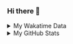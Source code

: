 ### Hi there 👋

<!--
**cdfmlr/cdfmlr** is a ✨ _special_ ✨ repository because its `README.md` (this file) appears on your GitHub profile.

Here are some ideas to get you started:

- 🔭 I’m currently working on ...
- 🌱 I’m currently learning ...
- 👯 I’m looking to collaborate on ...
- 🤔 I’m looking for help with ...
- 💬 Ask me about ...
- 📫 How to reach me: ...
- 😄 Pronouns: ...
- ⚡ Fun fact: ...
-->

<details>

<summary>My Wakatime Data</summary>

<!--START_SECTION:waka-->
![Lines of code](https://img.shields.io/badge/From%20Hello%20World%20I%27ve%20Written-575%20Thousand%20lines%20of%20code-blue)

**🐱 My GitHub Data** 

> 🏆 7 Contributions in the Year 2022
 > 
> 📦 295.1 kB Used in GitHub's Storage 
 > 
> 🚫 Not Opted to Hire
 > 
> 📜 41 Public Repositories 
 > 
> 🔑 6 Private Repositories  
 > 
**I'm an Early 🐤** 

```text
🌞 Morning    75 commits     █████░░░░░░░░░░░░░░░░░░░░   23.44% 
🌆 Daytime    151 commits    ███████████░░░░░░░░░░░░░░   47.19% 
🌃 Evening    84 commits     ██████░░░░░░░░░░░░░░░░░░░   26.25% 
🌙 Night      10 commits     ░░░░░░░░░░░░░░░░░░░░░░░░░   3.12%

```
📅 **I'm Most Productive on Friday** 

```text
Monday       30 commits     ██░░░░░░░░░░░░░░░░░░░░░░░   9.38% 
Tuesday      34 commits     ██░░░░░░░░░░░░░░░░░░░░░░░   10.62% 
Wednesday    40 commits     ███░░░░░░░░░░░░░░░░░░░░░░   12.5% 
Thursday     57 commits     ████░░░░░░░░░░░░░░░░░░░░░   17.81% 
Friday       59 commits     ████░░░░░░░░░░░░░░░░░░░░░   18.44% 
Saturday     48 commits     ███░░░░░░░░░░░░░░░░░░░░░░   15.0% 
Sunday       52 commits     ████░░░░░░░░░░░░░░░░░░░░░   16.25%

```


📊 **This Week I Spent My Time On** 

```text
⌚︎ Time Zone: Asia/Shanghai

```

**I Mostly Code in Go** 

```text
Go                       10 repos            ██████░░░░░░░░░░░░░░░░░░░   24.39% 
Python                   9 repos             █████░░░░░░░░░░░░░░░░░░░░   21.95% 
Jupyter Notebook         5 repos             ███░░░░░░░░░░░░░░░░░░░░░░   12.2% 
Java                     4 repos             ██░░░░░░░░░░░░░░░░░░░░░░░   9.76% 
HTML                     2 repos             █░░░░░░░░░░░░░░░░░░░░░░░░   4.88%

```



 Last Updated on 08/01/2022
<!--END_SECTION:waka-->

</details>

<details>
 
 <summary>My GitHub Stats</summary>

[![CDFMLR's github stats](https://github-readme-stats.vercel.app/api?username=cdfmlr&count_private=true&show_icons=true)](https://github.com/anuraghazra/github-readme-stats)

</details>
